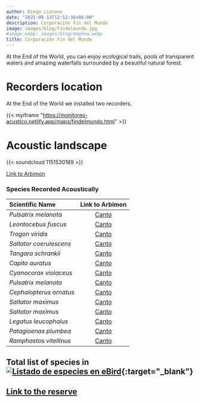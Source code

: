 ```yaml
---
author: Diego Lizcano
date: "2021-09-13T12:52:36+06:00"
description: Corporación Fin del Mundo
image: images/blog/findelmundo.jpg
#image_webp: images/blog/meghna.webp
title: Corporación Fin del Mundo
---
```


At the End of the World, you can enjoy ecological trails, pools of transparent waters and amazing waterfalls surrounded by a beautiful natural forest.

# Recorders location

At the End of the World we installed two recorders.

{{< myiframe "https://monitoreo-acustico.netlify.app/maps/findelmundo.html" >}}


# Acoustic landscape

{{< soundcloud 1151530189 >}}

[Link to Arbimon](https://arbimon.rfcx.org/project/destinos-awake/visualizer/rec/46073585)


### Species Recorded Acoustically



|__Scientific Name__| Link to Arbimon|
| :---        |     :----:   |
|_Pulsatrix melanota_|	[Canto](	https://arbimon.rfcx.org/project/destinos-awake/visualizer/rec/46072932?gain=15	)|
|_Leontocebus fuscus_|	[Canto](	https://arbimon.rfcx.org/project/destinos-awake/visualizer/rec/46073538/?gain=10	)|
|_Trogon viridis_|	[Canto](	https://arbimon.rfcx.org/project/destinos-awake/visualizer/rec/46073585?gain=10	)|
|_Saltator coerulescens_|	[Canto](	https://arbimon.rfcx.org/project/destinos-awake/visualizer/rec/46073585?gain=10	)|
|_Tangara schrankii_|	[Canto](	https://arbimon.rfcx.org/project/destinos-awake/visualizer/rec/46073569?gain=10	)|
|_Capito auratus_|	[Canto](	https://arbimon.rfcx.org/project/destinos-awake/visualizer/rec/46073590?gain=10	)|
|_Cyanocorax violaceus_|	[Canto](	https://arbimon.rfcx.org/project/destinos-awake/visualizer/rec/46074020?gain=15	)|
|_Pulsatrix melanota_|	[Canto](	https://arbimon.rfcx.org/project/destinos-awake/visualizer/rec/46072932?gain=15	)|
|_Cephalopterus ornatus_|	[Canto](	https://arbimon.rfcx.org/project/destinos-awake/visualizer/rec/46074526?gain=15	)|
|_Saltator maximus_|	[Canto](	https://arbimon.rfcx.org/project/destinos-awake/visualizer/rec/47614025?gain=15	)|
|_Saltator maximus_|	[Canto](	https://arbimon.rfcx.org/project/destinos-awake/visualizer/rec/47614131?gain=15	)|
|_Legatus leucophaius_|	[Canto](	https://arbimon.rfcx.org/project/destinos-awake/visualizer/rec/46069221?gain=15	)|
|_Patagioenas plumbea_|	[Canto](	https://arbimon.rfcx.org/project/destinos-awake/visualizer/rec/46069221?gain=15	)|
|_Ramphastos vitellinus_|	[Canto](	https://arbimon.rfcx.org/project/destinos-awake/visualizer/rec/47614751?gain=15	)|


## Total list of species in[![Listado de especies en eBird](/images/blog/Logo_ebird.png "El fin del mundo eBird hotspot")](https://ebird.org/colombia/hotspot/L2785896){:target="_blank"}



## [Link to the reserve](https://corporacionturisticafindelmundooficial.negocio.site)


